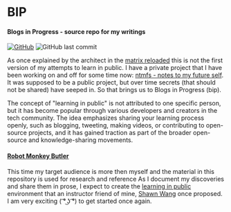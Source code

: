 # BIP
#### Blogs in Progress - source repo for my writings
[![GitHub](https://img.shields.io/badge/GitHub-%23121011.svg?logo=github&logoColor=white)][bip]
![GitHub last commit](https://img.shields.io/github/last-commit/codemarc/bip)

As once explained by the architect in the [matrix reloaded][redux] this is not the first version of my attempts to learn in public. I have a private project that I have been working on and off for some time now: [ntmfs - notes to my future self][ntmfs].
It was supposed to be a public project, but over time secrets (that should not be shared) have seeped in. So that brings us to Blogs in Progress (bip).

The concept of "learning in public" is not attributed to one specific person, but it has become popular through various developers and creators in the tech community. The idea emphasizes sharing your learning process openly, such as blogging, tweeting, making videos, or contributing to open-source projects, and it has gained traction as part of the broader open-source and knowledge-sharing movements.

#### [Robot Monkey Butler][rmb]

This time my target audience is more then myself and the material in this repository is used for research and reference  As I document my discoveries and share them in prose, I expect to create the [learning in public][swyx] environment that an instructor friend of mine, [Shawn Wang][swyx] once proposed. I am very exciting ( ͡° ͜ʖ ͡°) to get started once again.


<!-- References -->
[bip]: https://github.com/codemarc/bip
[redux]: https://youtu.be/LN8EE5JxSGQ?t=86
[ntmfs]: https://github.com/codemarc/ntmfs
[swyx]: https://www.swyx.io/learn-in-public/
[rmb]: https://fb.watch/9P1cHyeIXJ/

